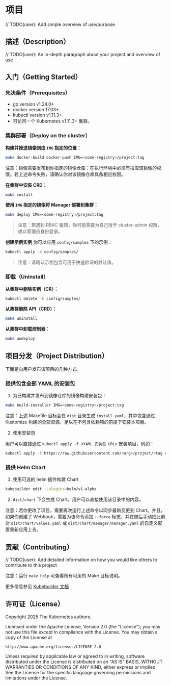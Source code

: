 # 项目
// TODO(user): Add simple overview of use/purpose

## 描述（Description）
// TODO(user): An in-depth paragraph about your project and overview of use

## 入门（Getting Started）

### 先决条件（Prerequisites）
- go version v1.24.0+
- docker version 17.03+.
- kubectl version v1.11.3+.
- 可访问一个 Kubernetes v1.11.3+ 集群。

### 集群部署（Deploy on the cluster）
**构建并推送镜像到由 `IMG` 指定的位置：**

```sh
make docker-build docker-push IMG=<some-registry>/project:tag
```

注意：镜像需要发布到你指定的镜像仓库；在执行环境中必须有拉取该镜像的权限。若上述命令失败，请确认你对该镜像仓库具备相应权限。

**在集群中安装 CRD：**

```sh
make install
```

**使用 `IMG` 指定的镜像将 Manager 部署到集群：**

```sh
make deploy IMG=<some-registry>/project:tag
```

> 注意：若遇到 RBAC 报错，你可能需要为自己授予 cluster-admin 权限，或以管理员身份登录。

**创建示例实例**
你可以应用 `config/samples` 下的示例：

```sh
kubectl apply -k config/samples/
```

> 注意：请确认示例包含可用于快速验证的默认值。

### 卸载（Uninstall）
**从集群中删除实例（CR）：**

```sh
kubectl delete -k config/samples/
```

**从集群删除 API（CRD）：**

```sh
make uninstall
```

**从集群中卸载控制器：**

```sh
make undeploy
```

## 项目分发（Project Distribution）

下面是向用户发布该项目的几种方式。

### 提供包含全部 YAML 的安装包

1. 为已构建并发布到镜像仓库的镜像构建安装包：

```sh
make build-installer IMG=<some-registry>/project:tag
```

注意：上述 Makefile 目标会在 `dist` 目录生成 `install.yaml`，其中包含通过 Kustomize 构建的全部资源，足以在不包含依赖项的前提下安装本项目。

2. 使用安装包

用户可以直接通过 `kubectl apply -f <YAML 安装包 URL>` 安装项目，例如：

```sh
kubectl apply -f https://raw.githubusercontent.com/<org>/project/<tag or branch>/dist/install.yaml
```

### 提供 Helm Chart

1. 使用可选的 helm 插件构建 Chart

```sh
kubebuilder edit --plugins=helm/v1-alpha
```

2. `dist/chart` 下会生成 Chart，用户可以直接使用该目录中的内容。

注意：若你更改了项目，需要再次运行上述命令以同步最新变更到 Chart。并且，如果你创建了 Webhook，需要为该命令添加 `--force` 标志，并在随后手动把此前对 `dist/chart/values.yaml` 或 `dist/chart/manager/manager.yaml` 的自定义配置重新应用上去。

## 贡献（Contributing）
// TODO(user): Add detailed information on how you would like others to contribute to this project

注意：运行 `make help` 可查看所有可用的 Make 目标说明。

更多信息参见 [Kubebuilder 文档](https://book.kubebuilder.io/introduction.html)

## 许可证（License）

Copyright 2025 The Kubernetes authors.

Licensed under the Apache License, Version 2.0 (the "License");
you may not use this file except in compliance with the License.
You may obtain a copy of the License at

    http://www.apache.org/licenses/LICENSE-2.0

Unless required by applicable law or agreed to in writing, software
distributed under the License is distributed on an "AS IS" BASIS,
WITHOUT WARRANTIES OR CONDITIONS OF ANY KIND, either express or implied.
See the License for the specific language governing permissions and
limitations under the License.
